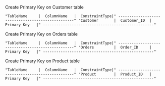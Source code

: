 
Create Primary Key on Customer table

`"TableName     |  ColumnName   |  ConstraintType|"
--------------------------------------------------"
"Customer       |  Customer_ID  |  Primary Key   |"
--------------------------------------------------"
`

Create Primary Key on Orders table

`"TableName     |  ColumnName   |  ConstraintType|"
--------------------------------------------------"
"Orders         |  Order_ID     |  Primary Key   |"
--------------------------------------------------"
`

Create Primary Key on Product table 

`"TableName     |  ColumnName   |  ConstraintType|"
--------------------------------------------------"
"Product        |  Product_ID   |  Primary Key   |"
--------------------------------------------------"
`
